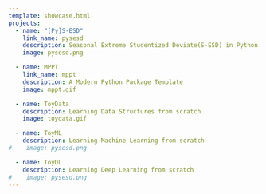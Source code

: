 ```yaml
---
template: showcase.html
projects:
  - name: "[Py]S-ESD"
    link_name: pysesd
    description: Seasonal Extreme Studentized Deviate(S-ESD) in Python
    image: pysesd.png

  - name: MPPT
    link_name: mppt
    description: A Modern Python Package Template
    image: mppt.gif

  - name: ToyData
    description: Learning Data Structures from scratch
    image: toydata.gif

  - name: ToyML
    description: Learning Machine Learning from scratch
#    image: pysesd.png

  - name: ToyDL
    description: Learning Deep Learning from scratch
#    image: pysesd.png
---
```

